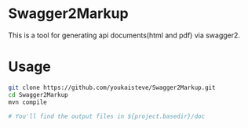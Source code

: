 # Swagger2Markup

This is a tool for generating api documents(html and pdf) via swagger2. 

# Usage

```bash
git clone https://github.com/youkaisteve/Swagger2Markup.git
cd Swagger2Markup
mvn compile

# You'll find the output files in ${project.basedir}/doc
```


